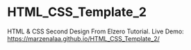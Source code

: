 # HTML_CSS_Template_2
HTML & CSS Second Design From Elzero Tutorial. Live Demo: https://marzenalaa.github.io/HTML_CSS_Template_2/
